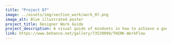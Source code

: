 ```yaml
---
title: "Project 07"
image: ../assets/img/section_work/work_07.png
image_alt: Blue illustrated poster
project_title: Designer Work Guide
project_description: A visual guide of mindsets in how to achieve a good workflow as a designer.
link: https://www.behance.net/gallery/73539099/THINK-WorkFlow
---
```

